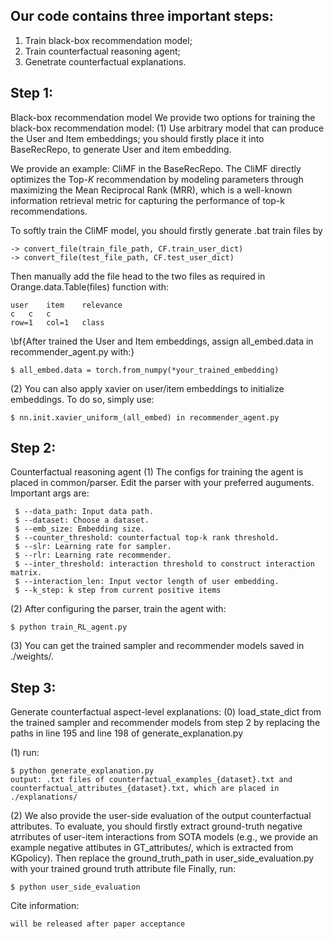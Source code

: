 ## Our code contains three important steps: 
1. Train black-box recommendation model; 
2. Train counterfactual reasoning agent; 
3. Genetrate counterfactual explanations. 

## Step 1:
Black-box recommendation model
We provide two options for training the black-box recommendation model:
(1) Use arbitrary model that can produce the User and Item embeddings; 
you should firstly place it into BaseRecRepo, to generate User and item embedding.

We provide an example: CliMF in the BaseRecRepo.
The CliMF directly optimizes the Top-$K$ recommendation by modeling parameters through maximizing the Mean Reciprocal Rank (MRR), which is a well-known information retrieval metric for capturing the performance of top-k recommendations.

To softly train the CliMF model, you should firstly generate .bat train files by
```
-> convert_file(train_file_path, CF.train_user_dict)
-> convert_file(test_file_path, CF.test_user_dict)
```

Then manually add the file head to the two files as required in  Orange.data.Table(files) function with:
```
user	item	relevance
c	c	c
row=1	col=1	class
```

\bf{After trained the User and Item embeddings, assign all_embed.data in recommender_agent.py with:}
```
$ all_embed.data = torch.from_numpy(*your_trained_embedding) 
```

(2) You can also apply xavier on user/item embeddings to initialize embeddings. To do so, simply use:
```
$ nn.init.xavier_uniform_(all_embed) in recommender_agent.py
```

## Step 2:
Counterfactual reasoning agent
(1) The configs for training the agent is placed in common/parser. Edit the parser with your preferred auguments. 
Important args are:
```
 $ --data_path: Input data path.
 $ --dataset: Choose a dataset.
 $ --emb_size: Embedding size.
 $ --counter_threshold: counterfactual top-k rank threshold.
 $ --slr: Learning rate for sampler.
 $ --rlr: Learning rate recommender.
 $ --inter_threshold: interaction threshold to construct interaction matrix.
 $ --interaction_len: Input vector length of user embedding.
 $ --k_step: k step from current positive items
 ```
 
(2) After configuring the parser, train the agent with:
 ```
 $ python train_RL_agent.py
 ```
 
(3) You can get the trained sampler and recommender models saved in ./weights/.

## Step 3:
Generate counterfactual aspect-level explanations:
(0) load_state_dict from the trained sampler and recommender models from step 2 by replacing the paths in line 195 and line 198 of generate_explanation.py

(1) run: 
```
$ python generate_explanation.py
output: .txt files of counterfactual_examples_{dataset}.txt and counterfactual_attributes_{dataset}.txt, which are placed in ./explanations/
```

(2) We also provide the user-side evaluation of the output counterfactual attributes.
To evaluate, you should firstly extract ground-truth negative atrributes of user-item interactions from SOTA models (e.g., we provide an example negative attibutes in GT_attributes/, which is extracted from KGpolicy).
Then replace the ground_truth_path in user_side_evaluation.py with your trained ground truth attribute file
Finally, run:
```
$ python user_side_evaluation 
```

Cite information:
```
will be released after paper acceptance
```
